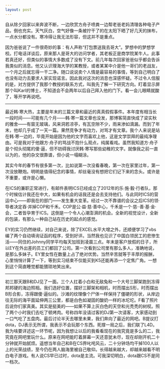 ```yaml
---
layout: post
---
```

自从除夕回家以来奔波不断，一边欣赏方舟子喷粪一边帮老爸老妈清理各种电子产品，倒也充实。天气灰白，空气好像一条被拧干了的在太阳下晒了好几天的抹布，一点水分都没有。寒冷得让我无法形容，但这并不是重点。

因为爸爸说了一件很奇妙的事：有人声称“打包票送我去哥大”。梦想中的梦想学校。打电话详谈后，原来那人是哥大的访问学者，其老板正是商学院某牛人。此事若真还好，但类似的事情大多数成了没有下文。前几年每次回家爸爸似乎都会告诉我类似的消息。他又认识理海大学的某教授，或者某某中介是他一哥们的老战友，一个月之后就忘得一干二净。随口说说卖个人情是最容易的事情，等到自己明白了也没有动力去要求人家实现诺言。因此我对这次的消息也深感怀疑。不过令人信服的是，对方提供了我那个教授的联系方式，叫我先了解一下研究方向。盯着显示屏那个叫Karl的博士，不知道会不会两年以后自己拜入他的门下。看一会儿眼睛就酸了，等开学再说吧。

* * *

最近韩·寒大热，主要是年末的三篇文章和最近的真真假假事件。本年度有相当长一段时间——可能有几个月——韩·寒一篇文章也没发，那博客简直快成了梁实秋的雅舍——有窗无玻璃，风来洞若凉亭，有瓦空隙不少，雨来渗如滴漏。而到了年末，他却几乎成了一天一篇。果然竞争才有动力，对骂才有文章。我个人来说是站在韩·寒一边的，毕竟开始是因为他的文字而喜欢上他，这是文学崇拜的最纯净理由。可是我对于他跟方·舟子的骂战不抱什么观点，纯属看戏。虽然我知道方·舟子是个彻头彻尾的傻·逼，但不妨碍我讨厌韩·寒写那些幼稚的文字。就像我之前一直以为的，他的杂文很靠谱，但小说一塌糊涂。

其实今年的春节有很多第一次，比如说第一次没看春晚，第一次在家里过年，第一次没放鞭炮。明明是值得纪念的事情，却丝毫没有想把它们记下来的念头。或许是不重要，或许是心懒。

在ICS的兼职正常进行，有邮件表明ICS已经成立了2012年的乐·施·毅·行者队，那个时候估计我还在中大，如果有机会的话我还是会去支持他们。与此同时ICS的营运中心——即我在的部门——发生重大变革。经过一次不靠谱的会议之后ICS的领·导者决定吞·并掉COP和千禾。COP是公·益·慈·善中心，千禾是一个·慈··善·基·金·会，二者皆孕育于ICS。这倒是一个令人心潮澎湃的机会。全新的视觉设计，全新的包装，有那么一种自己站在历史的起点的感觉。

EY的实习仍然继续，对自己来说，除了EXCEL水平大增之外，还顺便学习了vbs编了两个自动填询证函的程序，受到好评。当然我也见识了中国白领民工的悲惨生活——同住的Johnny同学平均每天加班到凌晨三点。年末是客户放假的日子，所以EY在外出差的员工们都回了公司。第一次看到公司里有那么多人，准确地说，是那么多妹子。EY里女性在数量上占了绝对优势。当然辛苦就等于丰厚的报酬，心里悄悄计算了一下，等到实习结束不仅能买到K5还能再添一个定焦广角。一想到这个简直睡觉都能猥琐地笑出来。

* * *

初三那天跟B和DJ见了一面。三个人扛着小白和无敌兔和一个大号三脚架跑到冻得邦邦硬的海边照相。我们选好位置，摆好三脚架和相机，时而摆出S形，时而摆出B形合影，冻得跟傻·逼似的。沙滩的纹理像个尸体一样保持了僵硬的形状，从岸边往无际的海平面延伸两三公里，都是白色如凝固的酸奶一样的冰坨坨。F看了照片后说你们家真美。其实是挺美的——如果不算上灰白色的天空和光秃秃的树杈。照了两个小时我们去吃了顿烤肉。号称四年没请过客的DJ第一次请客，大家感动到一口气吃了五盘肉。最后讨论半天去哪里未果，我们奔向了最近的网吧。B提议打dota，DJ表示无所谓，我表示不会玩那个东西。死撑一局之后，我们联了L4D。我为啥要详述这一环节呢，因为我想让以后的我看看现在的我究竟是多么的二，我究竟在网吧里玩什么。原来在网吧能盯着屏幕一天还意犹未尽，现在却刚开机二十分钟就开始腻烦。遥想当年自己和B在CS界叱咤风云，二十分钟场均干掉100人以上的光荣战绩，至今仍在两人脑海里被自己敬仰。长得越来越大，却越来越看不明白电子游戏。有人说CS早已过时，dota是主流。可我深切明白，dota跟CS不是同一档次。
